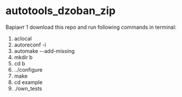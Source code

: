 # autotools_dzoban_zip
Варіант 1
download this repo and run following commands in terminal:
1. aclocal
2. autoreconf -i
3. automake --add-missing
4. mkdir b
5. cd b
6. ../configure
7. make
8. cd example
9. ./own_tests
